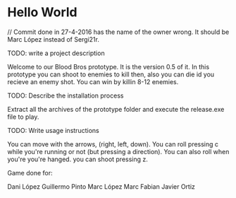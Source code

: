 ﻿#  Hello World
// Commit done in 27-4-2016 has the name of the owner wrong. It should be Marc López instead of Sergi21r.

TODO: write a project description

Welcome to our Blood Bros prototype. It is the version 0.5 of it. In this prototype you can shoot to enemies to kill then, also you can die id you recieve an enemy shot.
You can win by killin 8-12 enemies.

TODO: Describe the installation process

Extract all the archives of the prototype folder and execute the release.exe file to play. 

TODO: Write usage instructions

You can move with the arrows, (right, left, down).
You can roll pressing c while you're running or not (but pressing a direction).
You can also roll when you're you're hanged.
you can shoot pressing z.


Game done for:

Dani López
Guillermo Pinto
Marc López
Marc Fabian
Javier Ortiz